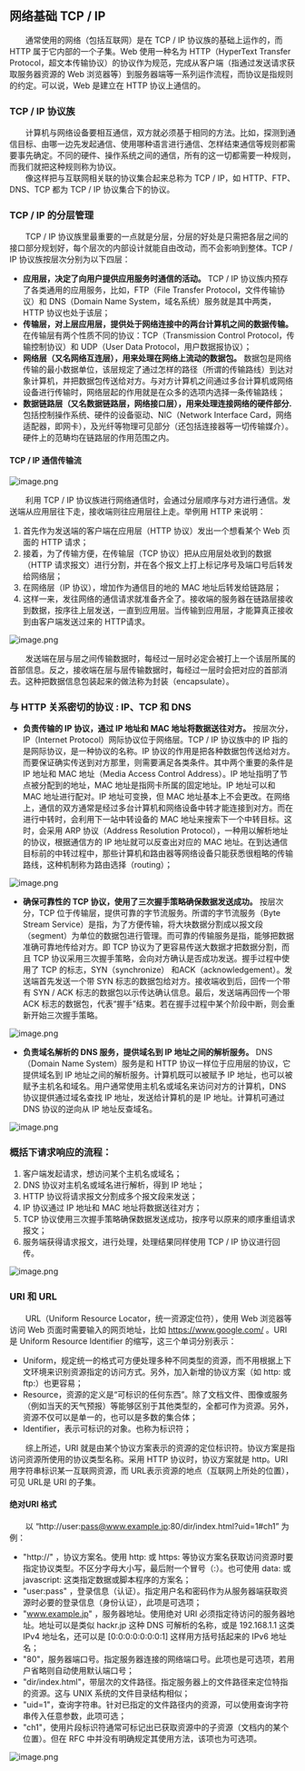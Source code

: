 
## 网络基础 TCP / IP
　　通常使用的网络（包括互联网）是在 TCP / IP 协议族的基础上运作的，而 HTTP 属于它内部的一个子集。Web 使用一种名为 HTTP（HyperText Transfer Protocol，超文本传输协议）的协议作为规范，完成从客户端（指通过发送请求获取服务器资源的 Web 浏览器等）到服务器端等一系列运作流程，而协议是指规则的约定。可以说，Web 是建立在 HTTP 协议上通信的。

### TCP / IP 协议族
　　计算机与网络设备要相互通信，双方就必须基于相同的方法。比如，探测到通信目标、由哪一边先发起通信、使用哪种语言进行通信、怎样结束通信等规则都需要事先确定。不同的硬件、操作系统之间的通信，所有的这一切都需要一种规则，而我们就把这种规则称为协议。<br />
　　像这样把与互联网相关联的协议集合起来总称为 TCP / IP，如 HTTP、FTP、DNS、TCP 都为 TCP / IP 协议集合下的协议。<br />

### TCP / IP 的分层管理
　　TCP / IP 协议族里最重要的一点就是分层，分层的好处是只需把各层之间的接口部分规划好，每个层次的内部设计就能自由改动，而不会影响到整体。TCP / IP 协议族按层次分别为以下四层：
- **应用层，决定了向用户提供应用服务时通信的活动。** TCP / IP 协议族内预存了各类通用的应用服务，比如，FTP（File Transfer Protocol，文件传输协议）和 DNS（Domain Name System，域名系统）服务就是其中两类，HTTP 协议也处于该层；
- **传输层，对上层应用层，提供处于网络连接中的两台计算机之间的数据传输。** 在传输层有两个性质不同的协议：TCP（Transmission Control Protocol，传输控制协议）和 UDP（User Data Protocol，用户数据报协议）；
- **网络层（又名网络互连层），用来处理在网络上流动的数据包。** 数据包是网络传输的最小数据单位，该层规定了通过怎样的路径（所谓的传输路线）到达对象计算机，并把数据包传送给对方。与对方计算机之间通过多台计算机或网络设备进行传输时，网络层起的作用就是在众多的选项内选择一条传输路线；
- **数据链路层（又名数据链路层，网络接口层），用来处理连接网络的硬件部分.** 包括控制操作系统、硬件的设备驱动、NIC（Network Interface Card，网络适配器，即网卡），及光纤等物理可见部分（还包括连接器等一切传输媒介）。硬件上的范畴均在链路层的作用范围之内。

#### TCP / IP 通信传输流
![image.png](attachment:image.png)

　　利用 TCP / IP 协议族进行网络通信时，会通过分层顺序与对方进行通信。发送端从应用层往下走，接收端则往应用层往上走。举例用 HTTP 来说明：
1. 首先作为发送端的客户端在应用层（HTTP 协议）发出一个想看某个 Web 页面的 HTTP 请求；
2. 接着，为了传输方便，在传输层（TCP 协议）把从应用层处收到的数据（HTTP 请求报文）进行分割，并在各个报文上打上标记序号及端口号后转发给网络层；
3. 在网络层（IP 协议），增加作为通信目的地的 MAC 地址后转发给链路层；
4. 这样一来，发往网络的通信请求就准备齐全了。接收端的服务器在链路层接收到数据，按序往上层发送，一直到应用层。当传输到应用层，才能算真正接收到由客户端发送过来的 HTTP请求。

![image.png](attachment:image.png)

　　发送端在层与层之间传输数据时，每经过一层时必定会被打上一个该层所属的首部信息。反之，接收端在层与层传输数据时，每经过一层时会把对应的首部消去。这种把数据信息包装起来的做法称为封装（encapsulate）。

### 与 HTTP 关系密切的协议 : IP、TCP 和 DNS
- **负责传输的 IP 协议，通过 IP 地址和 MAC 地址将数据送往对方。** 按层次分，IP（Internet Protocol）网际协议位于网络层。TCP / IP 协议族中的 IP 指的是网际协议，是一种协议的名称。IP 协议的作用是把各种数据包传送给对方。而要保证确实传送到对方那里，则需要满足各类条件。其中两个重要的条件是 IP 地址和 MAC 地址（Media Access Control Address）。IP 地址指明了节点被分配到的地址，MAC 地址是指网卡所属的固定地址。IP 地址可以和 MAC 地址进行配对。IP 地址可变换，但 MAC 地址基本上不会更改。在网络上，通信的双方通常是经过多台计算机和网络设备中转才能连接到对方。而在进行中转时，会利用下一站中转设备的 MAC 地址来搜索下一个中转目标。这时，会采用 ARP 协议（Address Resolution Protocol），一种用以解析地址的协议，根据通信方的 IP 地址就可以反查出对应的 MAC 地址。在到达通信目标前的中转过程中，那些计算机和路由器等网络设备只能获悉很粗略的传输路线，这种机制称为路由选择（routing）；

![image.png](attachment:image.png)

- **确保可靠性的 TCP 协议，使用了三次握手策略确保数据发送成功。** 按层次分，TCP 位于传输层，提供可靠的字节流服务。所谓的字节流服务（Byte Stream Service）是指，为了方便传输，将大块数据分割成以报文段（segment）为单位的数据包进行管理。而可靠的传输服务是指，能够把数据准确可靠地传给对方。即 TCP 协议为了更容易传送大数据才把数据分割，而且 TCP 协议采用三次握手策略，会向对方确认是否成功发送。握手过程中使用了 TCP 的标志，SYN（synchronize） 和ACK（acknowledgement）。发送端首先发送一个带 SYN 标志的数据包给对方。接收端收到后，回传一个带有 SYN / ACK 标志的数据包以示传达确认信息。最后，发送端再回传一个带 ACK 标志的数据包，代表“握手”结束。若在握手过程中某个阶段中断，则会重新开始三次握手策略。

![image.png](attachment:image.png)

- **负责域名解析的 DNS 服务，提供域名到 IP 地址之间的解析服务。** DNS（Domain Name System）服务是和 HTTP 协议一样位于应用层的协议，它提供域名到 IP 地址之间的解析服务。计算机既可以被赋予 IP 地址，也可以被赋予主机名和域名。用户通常使用主机名或域名来访问对方的计算机，DNS 协议提供通过域名查找 IP 地址，发送给计算机的是 IP 地址。计算机可通过 DNS 协议的逆向从 IP 地址反查域名。

![image.png](attachment:image.png)

### 概括下请求响应的流程：
1. 客户端发起请求，想访问某个主机名或域名；
2. DNS 协议对主机名或域名进行解析，得到 IP 地址；
3. HTTP 协议将请求报文分割成多个报文段来发送；
4. IP 协议通过 IP 地址和 MAC 地址将数据送往对方；
5. TCP 协议使用三次握手策略确保数据发送成功，按序号以原来的顺序重组请求报文；
6. 服务端获得请求报文，进行处理，处理结果同样使用 TCP / IP 协议进行回传。

![image.png](attachment:image.png)

### URI 和 URL
　　URL（Uniform Resource Locator，统一资源定位符），使用 Web 浏览器等访问 Web 页面时需要输入的网页地址，比如 https://www.google.com/ 。URI 是 Uniform Resource Identifier 的缩写，这三个单词分别表示：
- Uniform，规定统一的格式可方便处理多种不同类型的资源，而不用根据上下文环境来识别资源指定的访问方式。另外，加入新增的协议方案（如 http: 或 ftp:）也更容易；
- Resource，资源的定义是“可标识的任何东西”。除了文档文件、图像或服务（例如当天的天气预报）等能够区别于其他类型的，全都可作为资源。另外，资源不仅可以是单一的，也可以是多数的集合体；
- Identifier，表示可标识的对象。也称为标识符；

　　综上所述，URI 就是由某个协议方案表示的资源的定位标识符。协议方案是指访问资源所使用的协议类型名称。采用 HTTP 协议时，协议方案就是 http。URI 用字符串标识某一互联网资源，而 URL表示资源的地点（互联网上所处的位置），可见 URL是 URI 的子集。

#### 绝对URI 格式
　　以 “http://user:pass@www.example.jp:80/dir/index.html?uid=1#ch1” 为例：
- "http://" ，协议方案名。使用 http: 或 https: 等协议方案名获取访问资源时要指定协议类型。不区分字母大小写，最后附一个冒号（:）。也可使用 data: 或 javascript: 这类指定数据或脚本程序的方案名；
- "user:pass" ，登录信息（认证）。指定用户名和密码作为从服务器端获取资源时必要的登录信息（身份认证），此项是可选项；
- "www.example.jp" ，服务器地址。使用绝对 URI 必须指定待访问的服务器地址。地址可以是类似 hackr.jp 这种 DNS 可解析的名称，或是 192.168.1.1 这类 IPv4 地址名，还可以是 [0:0:0:0:0:0:0:1] 这样用方括号括起来的 IPv6 地址名；
- "80"，服务器端口号。指定服务器连接的网络端口号。此项也是可选项，若用户省略则自动使用默认端口号；
- "dir/index.html"，带层次的文件路径。指定服务器上的文件路径来定位特指的资源。这与 UNIX 系统的文件目录结构相似；
- "uid=1"，查询字符串。针对已指定的文件路径内的资源，可以使用查询字符串传入任意参数，此项可选；
- "ch1"，使用片段标识符通常可标记出已获取资源中的子资源（文档内的某个位置）。但在 RFC 中并没有明确规定其使用方法，该项也为可选项。

![image.png](attachment:image.png)
